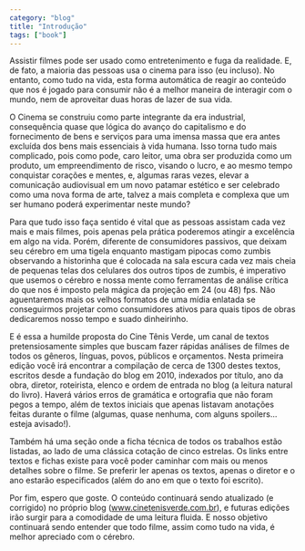 ```yaml
---
category: "blog"
title: "Introdução"
tags: ["book"]
---
```

Assistir filmes pode ser usado como entretenimento e fuga da realidade. E, de fato, a maioria das pessoas usa o cinema para isso (eu incluso). No entanto, como tudo na vida, esta forma automática de reagir ao conteúdo que nos é jogado para consumir não é a melhor maneira de interagir com o mundo, nem de aproveitar duas horas de lazer de sua vida.

O Cinema se construiu como parte integrante da era industrial, consequência quase que lógica do avanço do capitalismo e do fornecimento de bens e serviços para uma imensa massa que era antes excluída dos bens mais essenciais à vida humana. Isso torna tudo mais complicado, pois como pode, caro leitor, uma obra ser produzida como um produto, um empreendimento de risco, visando o lucro, e ao mesmo tempo conquistar corações e mentes, e, algumas raras vezes, elevar a comunicação audiovisual em um novo patamar estético e ser celebrado como uma nova forma de arte, talvez a mais completa e complexa que um ser humano poderá experimentar neste mundo?

Para que tudo isso faça sentido é vital que as pessoas assistam cada vez mais e mais filmes, pois apenas pela prática poderemos atingir a excelência em algo na vida. Porém, diferente de consumidores passivos, que deixam seu cérebro em uma tigela enquanto mastigam pipocas como zumbis observando a historinha que é colocada na sala escura cada vez mais cheia de pequenas telas dos celulares dos outros tipos de zumbis, é imperativo que usemos o cérebro e nossa mente como ferramentas de análise crítica do que nos é imposto pela mágica da projeção em 24 (ou 48) fps. Não aguentaremos mais os velhos formatos de uma mídia enlatada se conseguirmos projetar como consumidores ativos para quais tipos de obras dedicaremos nosso tempo e suado dinheirinho.

E é essa a humilde proposta do Cine Tênis Verde, um canal de textos pretensiosamente simples que buscam fazer rápidas análises de filmes de todos os gêneros, línguas, povos, públicos e orçamentos. Nesta primeira edição você irá encontrar a compilação de cerca de 1300 destes textos, escritos desde a fundação do blog em 2010, indexados por título, ano da obra, diretor, roteirista, elenco e ordem de entrada no blog (a leitura natural do livro). Haverá vários erros de gramática e ortografia que não foram pegos a tempo, além de textos iniciais que apenas listavam anotações feitas durante o filme (algumas, quase nenhuma, com alguns spoilers... esteja avisado!).

Também há uma seção onde a ficha técnica de todos os trabalhos estão listadas, ao lado de uma clássica cotação de cinco estrelas. Os links entre textos e fichas existe para você poder caminhar com mais ou menos detalhes sobre o filme. Se preferir ler apenas os textos, apenas o diretor e o ano estarão especificados (além do ano em que o texto foi escrito).

Por fim, espero que goste. O conteúdo continuará sendo atualizado (e corrigido) no próprio blog (www.cinetenisverde.com.br), e futuras edições irão surgir para a comodidade de uma leitura fluida. E nosso objetivo continuará sendo entender que todo filme, assim como tudo na vida, é melhor apreciado com o cérebro.
